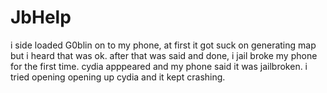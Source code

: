 # JbHelp
i side loaded G0blin on to my phone, at first it got suck on generating map but i heard that was ok. after that was said and done, i jail broke my phone for the first time. cydia apppeared and my phone said it was jailbroken. i tried opening opening up cydia and it kept crashing.
